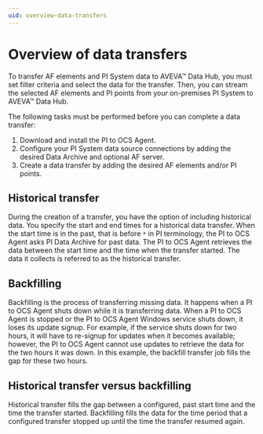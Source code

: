 ```yaml
---
uid: overview-data-transfers
---
```


# Overview of data transfers

To transfer AF elements and PI System data to AVEVA&trade; Data Hub, you must set filter criteria and select the data for the transfer. Then, you can stream the selected AF elements and PI points from your on-premises PI System to AVEVA&trade; Data Hub.

The following tasks must be performed before you can complete a data transfer:

1. Download and install the PI to OCS Agent.
2. Configure your PI System data source connections by adding the desired Data Archive and optional AF server.
3. Create a data transfer by adding the desired AF elements and/or PI points.

## Historical transfer

During the creation of a transfer, you have the option of including historical data. You specify the start and end times for a historical data transfer. When the start time is in the past, that is before `*` in PI terminology, the PI to OCS Agent asks PI Data Archive for past data. The PI to OCS Agent retrieves the data between the start time and the time when the transfer started. The data it collects is referred to as the historical transfer.

## Backfilling

Backfilling is the process of transferring missing data. It happens when a PI to OCS Agent shuts down while it is transferring data. When a PI to OCS Agent is stopped or the PI to OCS Agent Windows service shuts down, it loses its update signup. For example, if the service shuts down for two hours, it will have to re-signup for updates when it becomes available; however, the PI to OCS Agent cannot use updates to retrieve the data for the two hours it was down. In this example, the backfill transfer job fills the gap for these two hours.

## Historical transfer versus backfilling

Historical transfer fills the gap between a configured, past start time and the time the transfer started. Backfilling fills the data for the time period that a configured transfer stopped up until the time the transfer resumed again.
